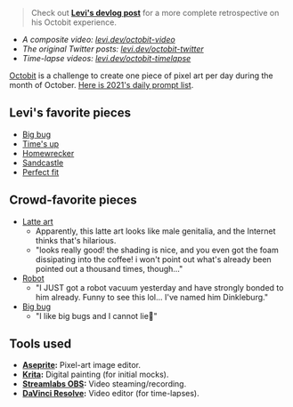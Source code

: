> Check out **[Levi's devlog post](https://devlog.levi.dev/2021/11/octobit-2021-success.html)** for a more complete retrospective on his Octobit experience.

* _A composite video: [levi.dev/octobit-video](https://levi.dev/octobit-video)_
* _The original Twitter posts: [levi.dev/octobit-twitter](https://levi.dev/octobit-twitter)_
* _Time-lapse videos: [levi.dev/octobit-timelapse](https://levi.dev/octobit-timelapse)_

[Octobit](https://medium.com/retronator-magazine/octobit-5036eed7cb82) is a challenge to create one piece of pixel art per day during the month of October. [Here is 2021's daily prompt list](https://twitter.com/brunopixels/status/1436811641740464134?s=20).

## Levi's favorite pieces

* [Big bug](https://twitter.com/levisl/status/1448435811255402497)
* [Time's up](https://twitter.com/levisl/status/1455082260856594435)
* [Homewrecker](https://twitter.com/levisl/status/1453437139203473412)
* [Sandcastle](https://twitter.com/levisl/status/1449737965140279300)
* [Perfect fit](https://twitter.com/levisl/status/1450477588850348032)

## Crowd-favorite pieces

* [Latte art](https://www.facebook.com/groups/552152208714234/?multi_permalinks=939026753360109)
    * Apparently, this latte art looks like male genitalia, and the Internet thinks that's hilarious.
    * "looks really good! the shading is nice, and you even got the foam dissipating into the coffee! i won't point out what's already been pointed out a thousand times, though..."
* [Robot](https://www.facebook.com/groups/552152208714234/?multi_permalinks=944205039508947)
    * "I JUST got a robot vacuum yesterday and have strongly bonded to him already. Funny to see this lol... I've named him Dinkleburg."
* [Big bug](https://www.facebook.com/groups/552152208714234/?multi_permalinks=940267236569394)
    * "I like big bugs and I cannot lie🐛"

## Tools used

-   **[Aseprite](https://www.aseprite.org/):** Pixel-art image editor.
-   **[Krita](https://krita.org/en/):** Digital painting (for initial mocks).
-   **[Streamlabs OBS](https://streamlabs.com/):** Video steaming/recording.
-   **[DaVinci Resolve](https://www.blackmagicdesign.com/products/davinciresolve/):** Video editor (for time-lapses).
